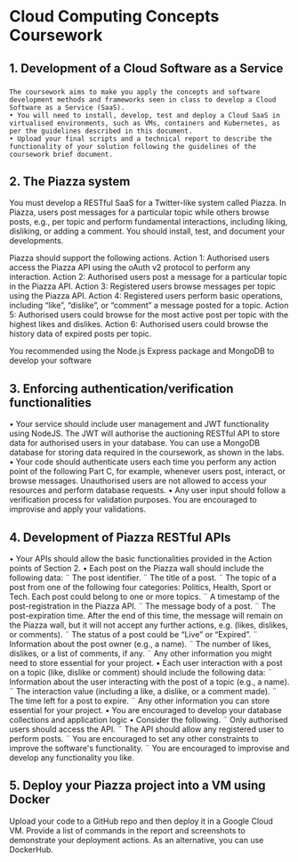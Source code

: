 # Cloud Computing Concepts Coursework

## 1. Development of a Cloud Software as a Service 
###
    The coursework aims to make you apply the concepts and software development methods and frameworks seen in class to develop a Cloud Software as a Service (SaaS).
    • You will need to install, develop, test and deploy a Cloud SaaS in virtualised environments, such as VMs, containers and Kubernetes, as per the guidelines described in this document.
    • Upload your final scripts and a technical report to describe the functionality of your solution following the guidelines of the coursework brief document.

## 2. The Piazza system
You must develop a RESTful SaaS for a Twitter-like system called Piazza. In Piazza, users post messages for a particular topic while others browse posts, e.g., per topic and perform fundamental interactions, including liking, disliking, or adding a comment. You should install, test, and document your developments.

Piazza should support the following actions.
Action 1: Authorised users access the Piazza API using the oAuth v2 protocol to perform any interaction.
Action 2: Authorised users post a message for a particular topic in the Piazza API.
Action 3: Registered users browse messages per topic using the Piazza API.
Action 4: Registered users perform basic operations, including “like”, “dislike”, or “comment” a message posted for a topic.
Action 5: Authorised users could browse for the most active post per topic with the highest likes and dislikes.
Action 6: Authorised users could browse the history data of expired posts per topic.

You recommended using the Node.js Express package and MongoDB to develop your software

## 3. Enforcing authentication/verification functionalities
• Your service should include user management and JWT functionality using NodeJS.
    The JWT will authorise the auctioning RESTful API to store data for authorised users in your database.
    You can use a MongoDB database for storing data required in the coursework, as shown in the labs.
• Your code should authenticate users each time you perform any action point of the following Part C, for example, whenever users post, interact, or browse messages.
    Unauthorised users are not allowed to access your resources and perform database requests.
• Any user input should follow a verification process for validation purposes. You are encouraged to improvise and apply your validations.

## 4. Development of Piazza RESTful APIs
• Your APIs should allow the basic functionalities provided in the Action points of Section 2.
• Each post on the Piazza wall should include the following data:
    ¨ The post identifier.
    ¨ The title of a post.
    ¨ The topic of a post from one of the following four categories: Politics, Health, Sport or Tech. Each post could belong to one or more topics.
    ¨ A timestamp of the post-registration in the Piazza API.
    ¨ The message body of a post.
    ¨ The post-expiration time. After the end of this time, the message will remain on the Piazza wall, but it will not accept any further actions, e.g. (likes, dislikes, or comments).
    ¨ The status of a post could be “Live” or “Expired”.
    ¨ Information about the post owner (e.g., a name).
    ¨ The number of likes, dislikes, or a list of comments, if any.
    ¨ Any other information you might need to store essential for your project.
• Each user interaction with a post on a topic (like, dislike or comment) should include the following data:
    ¨ Information about the user interacting with the post of a topic (e.g., a name).
    ¨ The interaction value (including a like, a dislike, or a comment made).
    ¨ The time left for a post to expire.
    ¨ Any other information you can store essential for your project.
• You are encouraged to develop your database collections and application logic
• Consider the following.
    ¨ Only authorised users should access the API.
    ¨ The API should allow any registered user to perform posts.
    ¨ You are encouraged to set any other constraints to improve the software's functionality.
    ¨ You are encouraged to improvise and develop any functionality you like.

## 5. Deploy your Piazza project into a VM using Docker
Upload your code to a GitHub repo and then deploy it in a Google Cloud VM. Provide a list of commands in the report and screenshots to demonstrate your deployment actions. As an alternative, you can use DockerHub.